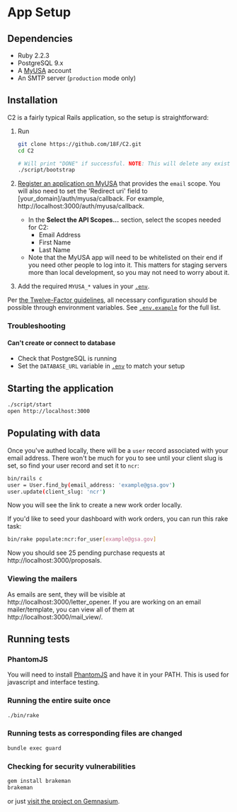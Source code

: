 # App Setup

## Dependencies

* Ruby 2.2.3
* PostgreSQL 9.x
* A [MyUSA](https://alpha.my.usa.gov/) account
* An SMTP server (`production` mode only)

## Installation

C2 is a fairly typical Rails application, so the setup is straightforward:

1. Run

    ```bash
    git clone https://github.com/18F/C2.git
    cd C2

    # Will print "DONE" if successful. NOTE: This will delete any existing records in your C2 database.
    ./script/bootstrap
    ```

1. [Register an application on MyUSA](https://alpha.my.usa.gov/applications/new) that provides the `email` scope. You will also need to set the 'Redirect uri' field to [your_domain]/auth/myusa/callback. For example, http://localhost:3000/auth/myusa/callback.
    * In the **Select the API Scopes...** section, select the scopes needed for C2:
      * Email Address
      * First Name
      * Last Name
    * Note that the MyUSA app will need to be whitelisted on their end if you need other people to log into it. This matters for staging servers more than local development, so you may not need to worry about it.

1. Add the required `MYUSA_*` values in your [`.env`](../.env.example).

Per [the Twelve-Factor guidelines](http://12factor.net/config), all necessary configuration should be possible through environment variables. See [`.env.example`](../.env.example) for the full list.

### Troubleshooting

#### Can't create or connect to database

* Check that PostgreSQL is running
* Set the `DATABASE_URL` variable in [`.env`](../.env.example) to match your setup

## Starting the application

```bash
./script/start
open http://localhost:3000
```

## Populating with data

Once you've authed locally, there will be a `user` record associated with your
email address. There won't be much for you to see until your client slug is set,
so find your user record and set it to `ncr`:

```bash
bin/rails c
user = User.find_by(email_address: 'example@gsa.gov')
user.update(client_slug: 'ncr')
```

Now you will see the link to create a new work order locally.

If you'd like to seed your dashboard with work orders, you can run this rake
task:

```bash
bin/rake populate:ncr:for_user[example@gsa.gov]
```

Now you should see 25 pending purchase requests at
http://localhost:3000/proposals.

### Viewing the mailers

As emails are sent, they will be visible at http://localhost:3000/letter_opener. If you are working on an email mailer/template, you can view all of them at http://localhost:3000/mail_view/.

## Running tests

### PhantomJS

You will need to install [PhantomJS](http://phantomjs.org/download.html) and
have it in your PATH. This is used for javascript and interface testing.

### Running the entire suite once

```bash
./bin/rake
```

### Running tests as corresponding files are changed

```bash
bundle exec guard
```

### Checking for security vulnerabilities

```bash
gem install brakeman
brakeman
```

or just [visit the project on Gemnasium](https://gemnasium.com/18F/C2).
